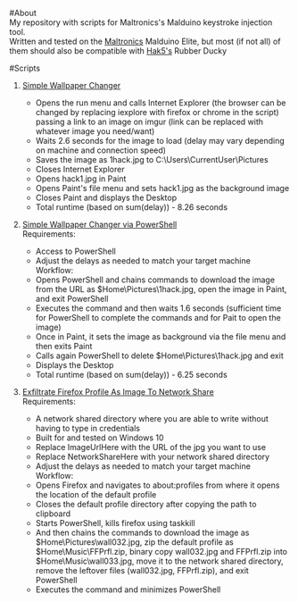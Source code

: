 #About  
My repository with scripts for Maltronics's Malduino keystroke injection tool.  
Written and tested on the [Maltronics](https://maltronics.com/collections/malduinos) Malduino Elite, but most (if not all) of them should also be compatible with [Hak5's](https://shop.hak5.org/) Rubber Ducky   



#Scripts  
1. [Simple Wallpaper Changer](Scripts/SimpleWallpaperChanger)  
   * Opens the run menu and calls Internet Explorer (the browser can be changed by replacing iexplore with firefox or chrome in the script) passing a link to an image on imgur (link can be replaced with whatever image you need/want)  
   * Waits 2.6 seconds for the image to load (delay may vary depending on machine and connection speed)  
   * Saves the image as 1hack.jpg to C:\Users\CurrentUser\Pictures  
   * Closes Internet Explorer  
   * Opens hack1.jpg in Paint
   * Opens Paint's file menu and sets hack1.jpg as the background image 
   * Closes Paint and displays the Desktop  
   * Total runtime (based on sum(delay)) - 8.26 seconds 
 
2. [Simple Wallpaper Changer via PowerShell](Scripts/SimpleWallpaperChangerPS)  
 Requirements:  
   * Access to PowerShell  
   * Adjust the delays as needed to match your target machine  
 Workflow:  
   * Opens PowerShell and chains commands to download the image from the URL as $Home\Pictures\1hack.jpg, open the image in Paint, and exit PowerShell  
   * Executes the command and then waits 1.6 seconds (sufficient time for PowerShell to complete the commands and for Pait to open the image)  
   * Once in Paint, it sets the image as background via the file menu and then exits Paint  
   * Calls again PowerShell to delete $Home\Pictures\1hack.jpg and exit  
   * Displays the Desktop  
   * Total runtime (based on sum(delay)) - 6.25 seconds

3. [Exfiltrate Firefox Profile As Image To Network Share](Scripts/Exfil/ExfilFirefoxProfileAsImageToNetworkShare)  
 Requirements:  
   * A network shared directory where you are able to write without having to type in credentials  
   * Built for and tested on Windows 10
   * Replace ImageUrlHere with the URL of the jpg you want to use  
   * Replace NetworkShareHere with your network shared directory  
   * Adjust the delays as needed to match your target machine  
  Workflow:  
   * Opens Firefox and navigates to about:profiles from where it opens the location of the default profile  
   * Closes the default profile directory after copying the path to clipboard  
   * Starts PowerShell, kills firefox using taskkill  
   * And then chains the commands to download the image as $Home\Pictures\wall032.jpg, zip the default profile as $Home\Music\FFPrfl.zip, binary copy wall032.jpg and FFPrfl.zip into $Home\Music\wall033.jpg, move it to the network shared directory, remove the leftover files (wall032.jpg, FFPrfl.zip), and exit PowerShell  
   * Executes the command and minimizes PowerShell
